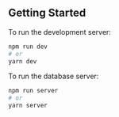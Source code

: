 ## Getting Started

To run the development server:

```bash
npm run dev
# or
yarn dev
```

To run the database server:

```bash
npm run server
# or
yarn server

